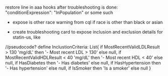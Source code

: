 restore line in aaa hooks after troubleshooting is done: "conditionExpression": "InPopulation" or some such

- expose is other race warning from cql if race is other than black or asian

- create troubleshooting card to expose inclusion and exclusion details for statin-us, like

//pseudocode?
define InclustionCriteria: 
  List{
    if MostRecentValidLDLResult > 130 'mg/dL' then '- Most recent LDL > 130' else null, 
    if MostRecentValidHDLResult < 40 'mg/dL' then '- Most recent HDL < 40' else null,
    if HasDiabetes then '- Has diabetes' else null,
    if HasHypertension then '- Has hypertension' else null,
    if IsSmoker then 'Is a smoker' else null
  }